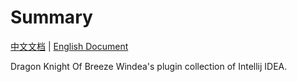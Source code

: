 # Summary

[中文文档](README.md) | [English Document](README_en.md)

Dragon Knight Of Breeze Windea's plugin collection of Intellij IDEA.
